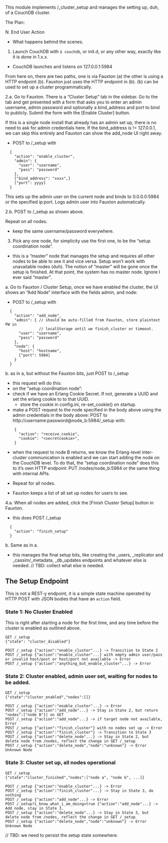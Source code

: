 This module implements /_cluster_setup and manages the setting up, duh, of a CouchDB cluster.

The Plan:

N. End User Action
- What happens behind the scenes.


1. Launch CouchDB with `$ couchdb`, or init.d, or any other way, exactly
like it is done in 1.x.x.
- CouchDB launches and listens on 127.0.0.1:5984

From here on, there are two paths, one is via Fauxton (a) the other is
using a HTTP endpoint (b). Fauxton just uses the HTTP endpoint in (b).
(b) can be used to set up a cluster programmatically.


2.a. Go to Fauxton. There is a “Cluster Setup” tab in the sidebar. Go
to the tab and get presented with a form that asks you to enter an admin
username, admin password and optionally a bind_address and port to bind
to publicly. Submit the form with the [Enable Cluster] button.

If this is a single node install that already has an admin set up, there
is no need to ask for admin credentials here. If the bind_address is !=
127.0.0.1, we can skip this entirely and Fauxton can show the add_node
UI right away.

- POST to /_setup with
```
  {
    "action": "enable_cluster",
    "admin": {
      "user": "username",
      "pass": "password"
    },
    ["bind_address": "xxxx",]
    ["port": yyyy]
  }
```

This sets up the admin user on the current node and binds to 0.0.0.0:5984
or the specified ip:port. Logs admin user into Fauxton automatically.

2.b. POST to /_setup as shown above.

Repeat on all nodes.
- keep the same username/password everywhere.


3. Pick any one node, for simplicity use the first one, to be the
“setup coordination node”.
- this is a “master” node that manages the setup and requires all
  other nodes to be able to see it and vice versa. Setup won’t work
  with unavailable nodes (duh). The notion of “master” will be gone
  once the setup is finished. At that point, the system has no
  master node. Ignore I ever said “master”.

a. Go to Fauxton / Cluster Setup, once we have enabled the cluster, the
UI shows an “Add Node” interface with the fields admin, and node:
- POST to /_setup with
```
  {
    "action": "add_node",
    "admin": { // should be auto-filled from Fauxton, store plaintext PW in
               // localStorage until we finish_cluster or timeout.
      "user": "username",
      "pass": "password"
    },
    "node": {
      "host": "hostname",
      ["port": 5984]
    }
  }
```

b. as in a, but without the Fauxton bits, just POST to /_setup
- this request will do this:
 - on the “setup coordination node”:
  - check if we have an Erlang Cookie Secret. If not, generate
    a UUID and set the erlang cookie to to that UUID.
    - store the cookie in config.ini, re-set_cookie() on startup.
  - make a POST request to the node specified in the body above
    using the admin credentials in the body above:
    POST to http://username:password@node_b:5984/_setup with:
```
    {
      "action": "receive_cookie",
      "cookie": "<secretcookie>",
    }
```

  - when the request to node B returns, we know the Erlang-level
    inter-cluster communication is enabled and we can start adding
    the node on the CouchDB level. To do that, the “setup
    coordination node” does this to it’s own HTTP endpoint:
    PUT /nodes/node_b:5984 or the same thing with internal APIs.

- Repeat for all nodes.
- Fauxton keeps a list of all set up nodes for users to see.


4.a. When all nodes are added, click the [Finish Cluster Setup] button
in Fauxton.
- this does POST /_setup
```
  {
    "action": "finish_setup"
  }
```

b. Same as in a.

- this manages the final setup bits, like creating the _users,
  _replicator and _cassim/_metadata, _db_updates endpoints and
  whatever else is needed. // TBD: collect what else is needed.


## The Setup Endpoint

This is not a REST-y endpoint, it is a simple state machine operated
by HTTP POST with JSON bodies that have an `action` field.

### State 1: No Cluster Enabled

This is right after starting a node for the first time, and any time
before the cluster is enabled as outlined above.

```
GET /_setup
{"state": "cluster_disabled"}

POST /_setup {"action":"enable_cluster"...} -> Transition to State 2
POST /_setup {"action":"enable_cluster"...} with empty admin user/pass or invalid host/post or host/port not available -> Error
POST /_setup {"action":"anything_but_enable_cluster"...} -> Error
```

### State 2: Cluster enabled, admin user set, waiting for nodes to be added.

```
GET /_setup
{"state":"cluster_enabled","nodes":[]}

POST /_setup {"action":"enable_cluster"...} -> Error
POST /_setup {"action":"add_node"...} -> Stay in State 2, but return "nodes":["node B"}] on GET
POST /_setup {"action":"add_node"...} -> if target node not available, Error
POST /_setup {"action":"finish_cluster"} with no nodes set up -> Error
POST /_setup {"action":"finish_cluster"} -> Transition to State 3
POST /_setup {"action":"delete_node"...} -> Stay in State 2, but delete node from /nodes, reflect the change in GET /_setup
POST /_setup {"action":"delete_node","node":"unknown"} -> Error Unknown Node
```

### State 3: Cluster set up, all nodes operational

```
GET /_setup
{"state":"cluster_finished","nodes":["node a", "node b", ...]}

POST /_setup {"action":"enable_cluster"...} -> Error
POST /_setup {"action":"finish_cluster"...} -> Stay in State 3, do nothing
POST /_setup {"action":"add_node"...} -> Error
POST /_setup?i_know_what_i_am_doing=true {"action":"add_node"...} -> Add node, stay in State 3.
POST /_setup {"action":"delete_node"...} -> Stay in State 3, but delete node from /nodes, reflect the change in GET /_setup
POST /_setup {"action":"delete_node","node":"unknown"} -> Error Unknown Node
```

// TBD: we need to persist the setup state somewhere.
